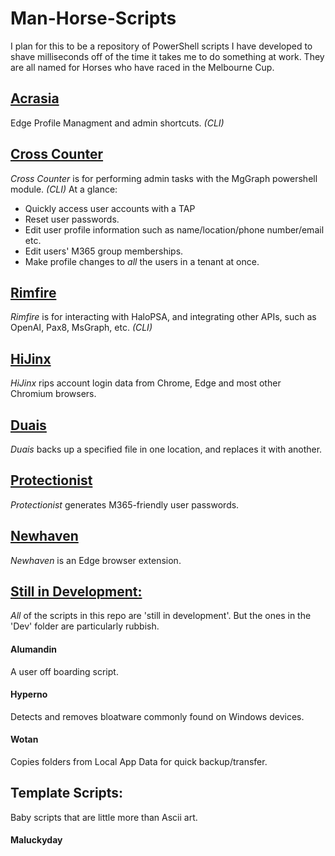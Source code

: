 # Man-Horse-Scripts
I plan for this to  be a repository of PowerShell scripts I have developed to shave milliseconds off of the time it takes me to do something at work.
They are all named for Horses who have raced in the Melbourne Cup.

## [Acrasia](./Acrasia/)
Edge Profile Managment and admin shortcuts. *(CLI)*

## [Cross Counter](./CrossCounter/)
*Cross Counter* is for performing admin tasks with the MgGraph powershell module. *(CLI)*
At a glance:
 - Quickly access user accounts with a TAP
 - Reset user passwords.
 - Edit user profile information such as name/location/phone number/email etc.
 - Edit users' M365 group memberships.
 - Make profile changes to *all* the users in a tenant at once.

 ## [Rimfire](./Rimfire/)
*Rimfire* is for interacting with HaloPSA, and integrating other APIs, such as OpenAI, Pax8, MsGraph, etc. *(CLI)*

## [HiJinx](./HiJinx/)
*HiJinx* rips account login data from Chrome, Edge and most other Chromium browsers.

## [Duais](./Duais/)
*Duais* backs up a specified file in one location, and replaces it with another.

## [Protectionist](./Protectionist/)
*Protectionist* generates M365-friendly user passwords.

## [Newhaven](./Newhaven/)
*Newhaven* is an Edge browser extension.

## [Still in Development:](./Dev/)
*All* of the scripts in this repo are 'still in development'. But the ones in the 'Dev' folder are particularly rubbish.

#### **Alumandin**
A user off boarding script.

#### **Hyperno**
Detects and removes bloatware commonly found on Windows devices.

#### **Wotan**
Copies folders from Local App Data for quick backup/transfer.

## Template Scripts:
Baby scripts that are little more than Ascii art.
#### **Maluckyday**
